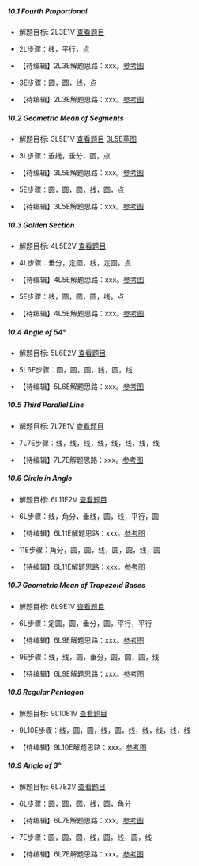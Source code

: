 ##### 10.1 Fourth Proportional
- 解题目标: 2L3E1V [查看题目](images/level/4th_proportional.png) 
+ 2L步骤：线，平行，点
- 【待编辑】2L3E解题思路：xxx。[参考图](images/solved/10.1.2L.png)
+ 3E步骤：圆，圆，线，点
- 【待编辑】2L3E解题思路：xxx。[参考图](images/solved/10.1.3E.png)


##### 10.2 Geometric Mean of Segments
- 解题目标: 3L5E1V [查看题目](images/level/geometric_mean.png) [3L5E草图](images/hints/Draft_2Isosceles.png) 
+ 3L步骤：垂线，垂分，圆，点
- 【待编辑】3L5E解题思路：xxx。[参考图](images/solved/10.2.3L.png)
+ 5E步骤：圆，圆，圆，线，圆，点
- 【待编辑】3L5E解题思路：xxx。[参考图](images/solved/10.2.5E.png)


##### 10.3 Golden Section
- 解题目标: 4L5E2V [查看题目](images/level/golden_section.png) 
+ 4L步骤：垂分，定圆，线，定圆，点
- 【待编辑】4L5E解题思路：xxx。[参考图](images/solved/10.3.4L.png)
+ 5E步骤：线，圆，圆，圆，线，点
- 【待编辑】4L5E解题思路：xxx。[参考图](images/solved/10.3.5E.png)


##### 10.4 Angle of 54°
- 解题目标: 5L6E2V [查看题目](images/level/angle54.png) 
+ 5L6E步骤：圆，圆，圆，线，圆，线
- 【待编辑】5L6E解题思路：xxx。[参考图](images/solved/10.4.5L6E.png)


##### 10.5 Third Parallel Line
- 解题目标: 7L7E1V [查看题目](images/level/l3_parallel.png) 
+ 7L7E步骤：线，线，线，线，线，线，线，线
- 【待编辑】7L7E解题思路：xxx。[参考图](images/solved/10.5.7L7E.png)


##### 10.6 Circle in Angle
- 解题目标: 6L11E2V [查看题目](images/level/circle_in_angle.png) 
+ 6L步骤：线，角分，垂线，圆，线，平行，圆
- 【待编辑】6L11E解题思路：xxx。[参考图](images/solved/10.6.6L.png)
+ 11E步骤：角分，圆，圆，线，圆，圆，线，圆
- 【待编辑】6L11E解题思路：xxx。[参考图](images/solved/10.6.11E.png)


##### 10.7 Geometric Mean of Trapezoid Bases
- 解题目标: 6L9E1V [查看题目](images/level/trapezoid_geom_mean.png) 
+ 6L步骤：定圆，圆，垂分，圆，平行，平行
- 【待编辑】6L9E解题思路：xxx。[参考图](images/solved/10.7.6L.png)
+ 9E步骤：线，线，圆，垂分，圆，圆，圆，线
- 【待编辑】6L9E解题思路：xxx。[参考图](images/solved/10.7.9E.png)


##### 10.8 Regular Pentagon
- 解题目标: 9L10E1V [查看题目](images/level/pentagon.png) 
+ 9L10E步骤：线，圆，圆，线，圆，线，线，线，线，线
- 【待编辑】9L10E解题思路：xxx。[参考图](images/solved/10.8.9L10E.png)


##### 10.9 Angle of 3°
- 解题目标: 6L7E2V [查看题目](images/level/angle3.png) 
+ 6L步骤：圆，圆，圆，线，圆，角分
- 【待编辑】6L7E解题思路：xxx。[参考图](images/solved/10.9.6L.png)
+ 7E步骤：圆，圆，圆，线，圆，线，圆，线
- 【待编辑】6L7E解题思路：xxx。[参考图](images/solved/10.9.7E.png)

